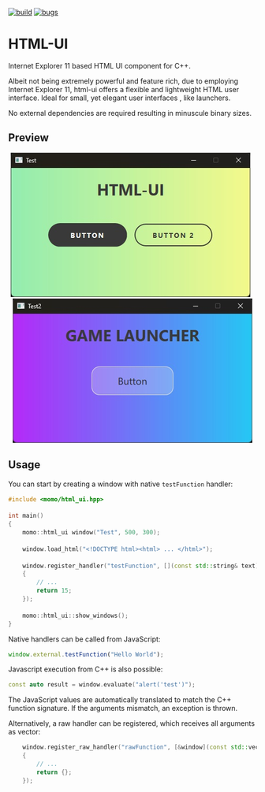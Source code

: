 [![build](https://img.shields.io/github/actions/workflow/status/momo5502/html-ui/build.yml?branch=main&label=Build&logo=github)](https://github.com/momo5502/html-ui/actions)
[![bugs](https://img.shields.io/github/issues/momo5502/html-ui/bug?label=Bugs)](https://github.com/momo5502/html-ui/issues?q=is%3Aissue+is%3Aopen+label%3Abug)

# HTML-UI

Internet Explorer 11 based HTML UI component for C++.

Albeit not being extremely powerful and feature rich, due to employing Internet Explorer 11, html-ui offers a flexible and lightweight HTML user interface.
Ideal for small, yet elegant user interfaces , like launchers.

No external dependencies are required resulting in minuscule binary sizes.

## Preview

<p align="center">
<img src="./sample/preview.jpg" />
&nbsp;
<img src="./sample/preview-2.jpg" />
</p>

## Usage

You can start by creating a window with native `testFunction` handler:

```c++
#include <momo/html_ui.hpp>

int main()
{
    momo::html_ui window("Test", 500, 300);

    window.load_html("<!DOCTYPE html><html> ... </html>");

    window.register_handler("testFunction", [](const std::string& text) -> int
    {
		// ...
		return 15;
    });

    momo::html_ui::show_windows();
}
```

Native handlers can be called from JavaScript:

```js
window.external.testFunction("Hello World");
```

Javascript execution from C++ is also possible:

```c++
const auto result = window.evaluate("alert('test')");
```

The JavaScript values are automatically translated to match the C++ function signature.
If the arguments mismatch, an exception is thrown.

Alternatively, a raw handler can be registered, which receives all arguments as vector:

```c++
	window.register_raw_handler("rawFunction", [&window](const std::vector<momo::html_value>& arguments) -> momo::html_value
	{
		// ...
		return {};
	});
```
